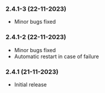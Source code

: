 ### 2.4.1-3 (22-11-2023)
- Minor bugs fixed
### 2.4.1-2 (22-11-2023)
- Minor bugs fixed
- Automatic restart in case of failure

### 2.4.1 (21-11-2023)
- Initial release
